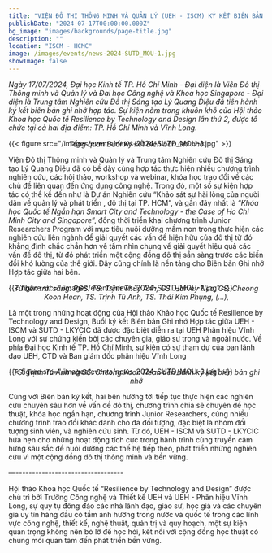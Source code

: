 ```yaml
---
title: "VIỆN ĐÔ THỊ THÔNG MINH VÀ QUẢN LÝ (UEH - ISCM) KÝ KẾT BIÊN BẢN GHI NHỚ HỢP TÁC CÙNG TRUNG TÂM NGHIÊN CỨU ĐÔ THỊ SÁNG TẠO LÝ QUANG DIỆU"
publishDate: "2024-07-17T00:00:00.000Z"
bg_image: "images/backgrounds/page-title.jpg"
description: ""
location: "ISCM - HCMC"
image: /images/events/news-2024-SUTD_MOU-1.jpg
showImage: false
---
```


*Ngày 17/07/2024, Đại học Kinh tế TP. Hồ Chí Minh - Đại diện là Viện Đô thị Thông minh và Quản lý và Đại học Công nghệ và Khoa học Singapore - Đại diện là Trung tâm Nghiên cứu Đô thị Sáng tạo Lý Quang Diệu đã tiến hành ký kết biên bản ghi nhớ hợp tác. Sự kiện nằm trong khuôn khổ của Hội thảo Khoa học Quốc tế Resilience by Technology and Design lần thứ 2, được tổ chức tại cả hai địa điểm: TP. Hồ Chí Minh và Vĩnh Long.*

{{< figure src="/images/events/news-2024-SUTD_MOU-1.jpg" >}}

_<center style="margin-top: -30px">Tổng quan Buổi Ký kết Biên bản Ghi nhớ</center>_

Viện Đô thị Thông minh và Quản lý và Trung tâm Nghiên cứu Đô thị Sáng tạo Lý Quang Diệu đã có bề dày cùng hợp tác thực hiện nhiều chương trình nghiên cứu, các hội thảo, workshop và webinar, khóa học trao đổi về các chủ đề liên quan đến ứng dụng công nghệ. Trong đó, một số sự kiện hợp tác có thể kể đến như là Dự án Nghiên cứu “Khảo sát sự hài lòng của người dân về quản lý và phát triển , đô thị tại TP. HCM”, và gần đây nhất là “*Khóa học Quốc tế Ngắn hạn Smart City and Technology - the Case of Ho Chi Minh City and Singapore*”, đồng thời triển khai chương trình Junior Researchers Program với mục tiêu nuôi dưỡng mầm non trong thực hiện các nghiên cứu liên ngành để giải quyết các vấn đề hiện hữu của đô thị từ đó khẳng định chắc chắn hơn về tầm nhìn chung về giải quyết hiệu quả các vấn đề đô thị, từ đó phát triển một cộng đồng đô thị sẵn sàng trước các biến đổi khó lường của thế giới. Đây cũng chính là nền tảng cho Biên bản Ghi nhớ Hợp tác giữa hai bên. 

{{< figure src="/images/events/news-2024-SUTD_MOU-2.jpg" >}}

_<center style="margin-top: -30px">Từ bên trái sang: PGS. TS. Trịnh Thùy Anh, GS. Harvey Neo, GS. Cheong Koon Hean, TS. Trịnh Tú Anh, TS. Thái Kim Phụng, (...), </center>_

Là một trong những hoạt động của  Hội thảo Khảo học Quốc tế Resilience by Technology and Design, Buổi ký kết Biên bản Ghi nhớ Hợp tác giữa UEH - ISCM và SUTD - LKYCIC đã được đặc biệt diễn ra tại UEH Phân hiệu Vĩnh Long với sự chứng kiến bởi các chuyên gia, giáo sư trong và ngoài nước. Về phía Đại học Kinh tế TP. Hồ Chí Minh, sự kiện có sự tham dự của ban lãnh đạo UEH, CTD và Ban giám đốc phân hiệu Vĩnh Long

{{< figure src="/images/events/news-2024-SUTD_MOU-3.jpg" >}}

_<center style="margin-top: -30px">TS. Trịnh Tú Anh và GS. Cheong Koon Hean tiến hành ký kết biên bản ghi nhớ</center>_

Cùng với Biên bản ký kết, hai bên hướng tới tiếp tục thực hiện các nghiên cứu chuyên sâu hơn về vấn đề đô thị, chương trình chia sẻ chuyên đề học thuật, khóa học ngắn hạn, chương trình Junior Researchers, cùng nhiều chương trình trao đổi khác dành cho đa đối tượng, đặc biệt là nhóm đối tượng sinh viên, và nghiên cứu sinh. Từ đó, UEH - ISCM và SUTD - LKYCIC hứa hẹn cho những hoạt động tích cực trong hành trình cùng truyền cảm hứng sâu sắc để nuôi dưỡng các thế hệ tiếp theo, phát triển những nghiên cứu vì một cộng đồng đô thị thông minh và bền vững.

—---------------------------------

Hội thảo Khoa học Quốc tế “Resilience by Technology and Design” được chủ trì bởi Trường Công nghệ và Thiết kế UEH và UEH - Phân hiệu Vĩnh Long, sự quy tụ đông đảo các nhà lãnh đạo, giáo sư, học giả và các chuyên gia uy tín hàng đầu có tầm ảnh hưởng trong nước và quốc tế trong các lĩnh vực công nghệ, thiết kế, nghệ thuật, quản trị và quy hoạch, một sự kiện quan trọng không nên bỏ lỡ để học hỏi, kết nối với cộng đồng học thuật có chung mối quan tâm đến phát triển bền vững.

